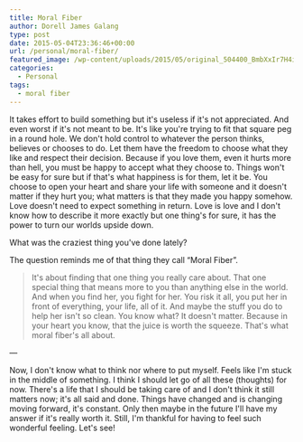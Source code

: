 ```yaml
---
title: Moral Fiber
author: Dorell James Galang
type: post
date: 2015-05-04T23:36:46+00:00
url: /personal/moral-fiber/
featured_image: /wp-content/uploads/2015/05/original_504400_BmbXxIr7H4icQDKc2XUfnH4x8.jpg
categories:
  - Personal
tags:
  - moral fiber
---
```


It takes effort to build something but it's useless if it's not appreciated. And even worst if it's not meant to be. It's like you're trying to fit that square peg in a round hole. We don't hold control to whatever the person thinks, believes or chooses to do. Let them have the freedom to choose what they like and respect their decision. Because if you love them, even it hurts more than hell, you must be happy to accept what they choose to. Things won't be easy for sure but if that's what happiness is for them, let it be. You choose to open your heart and share your life with someone and it doesn't matter if they hurt you; what matters is that they made you happy somehow. Love doesn't need to expect something in return. Love is love and I don't know how to describe it more exactly but one thing's for sure, it has the power to turn our worlds upside down.

What was the craziest thing you've done lately?

The question reminds me of that thing they call &#8220;Moral Fiber&#8221;.

> It's about finding that one thing you really care about. That one special thing that means more to you than anything else in the world. And when you find her, you fight for her. You risk it all, you put her in front of everything, your life, all of it. And maybe the stuff you do to help her isn't so clean. You know what? It doesn't matter. Because in your heart you know, that the juice is worth the squeeze. That's what moral fiber's all about.

&#8212;

Now, I don't know what to think nor where to put myself. Feels like I'm stuck in the middle of something. I think I should let go of all these (thoughts) for now. There's a life that I should be taking care of and I don't think it still matters now; it's all said and done. Things have changed and is changing moving forward, it's constant. Only then maybe in the future I'll have my answer if it's really worth it. Still, I'm thankful for having to feel such wonderful feeling. Let's see! <span class="wp-font-emots-emo-happy"></span>
